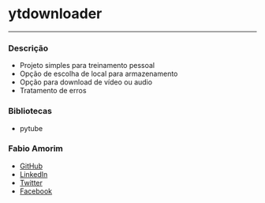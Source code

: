 # ytdownloader

___
### Descrição 
* Projeto simples para treinamento pessoal
* Opção de escolha de local para armazenamento
* Opção para download de vídeo ou audio
* Tratamento de erros
### Bibliotecas
* pytube

### Fabio Amorim
* [GitHub](https://github.com/fabiodecaztro)
* [LinkedIn](https://www.linkedin.com/in/fabio-amorim/)
* [Twitter](https://www.twitter.com/fabio_de_castro)
* [Facebook](https://www.facebook.com/fabiodecaztro)

